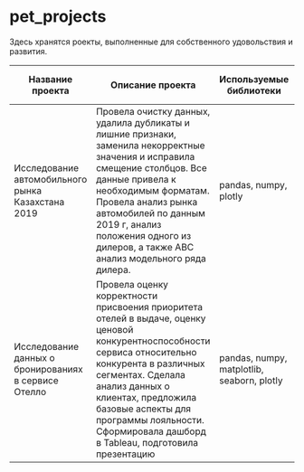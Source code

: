 # pet_projects

Здесь хранятся роекты, выполненные для собственного удовольствия и развития.

| Название проекта  | Описание проекта | Используемые библиотеки | Ссылка на HTML |
| ----------------- | ---------------- | ----------------------- | -------------- |
| Исследование автомобильного рынка Казахстана 2019 | Провела очистку данных, удалила дубликаты и лишние признаки, заменила некорректные значения и исправила смещение столбцов. Все данные привела к необходимым форматам. Провела анализ рынка автомобилей по данным 2019 г, анализ положения одного из дилеров, а также ABC анализ модельного ряда дилера. | pandas, numpy, plotly | [скачать HTML](https://disk.yandex.ru/d/E-pH8PgH0qptZg) |
|   Исследование данных о бронированиях в сервисе Отелло    | Провела оценку корректности присвоения приоритета отелей в выдаче, оценку ценовой конкурентноспособности сервиса относительно конкурента в различных сегментах. Сделала анализ данных о клиентах, предложила базовые аспекты для программы лояльности. Сформировала дашборд в Tableau, подготовила презентацию  | pandas, numpy, matplotlib, seaborn, plotly  | [скачать HTML](https://drive.google.com/uc?export=download&confirm=no_antivirus&id=1aj4xoMsXzj-S2Av663XqmpmZjNK4TbRC) |
